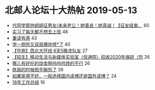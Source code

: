 # 北邮人论坛十大热帖 2019-05-13

- [代同学帮他姐姐征男友/未来老公！她善良！她真诚！【征友结束，](https://bbs.byr.cn/article/Friends/1924315) 60
- [实习了每天都不想去上班](https://bbs.byr.cn/article/Job/2031692) 48
- [重读有感](https://bbs.byr.cn/article/Feeling/3110744) 43
- [学一厕所又双叕爆炸喷*了](https://bbs.byr.cn/article/Talking/6120108) 40
- [【毕旅】西北大环线 6天5晚求队友](https://bbs.byr.cn/article/Travel/142035) 27
- [【招生】移动生活与新媒体实验室（信通院）招收2020年保研（包](https://bbs.byr.cn/article/AimGraduate/1165942) 26
- [哪儿有好吃的烧卖啊呜呜呜馋的不行](https://bbs.byr.cn/article/InnerMongolia/66627) 26
- [练肩的时候把手腕伤了](https://bbs.byr.cn/article/Gymnasium/113551) 26
- [如果家境不好，一般选择国内读博还是国外读博？](https://bbs.byr.cn/article/GoAbroad/364185) 24
- [18年工作总结](https://bbs.byr.cn/article/WorkLife/1122854) 16



